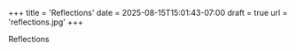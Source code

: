 +++
title = 'Reflections'
date = 2025-08-15T15:01:43-07:00
draft = true
url = 'reflections.jpg'
+++


Reflections